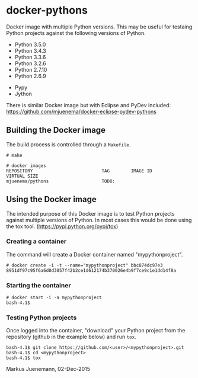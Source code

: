 # docker-pythons
Docker image with multiple Python versions. This may
be useful for testaing Python projects 
against the following versions of Python. 

* Python 3.5.0
* Python 3.4.3
* Python 3.3.6
* Python 3.2.6
* Python 2.7.10
* Python 2.6.9
- Pypy 
- Jython 

There is similar Docker image but with Eclipse and PyDev included:
https://github.com/mjuenema/docker-eclipse-pydev-pythons

## Building the Docker image
The build process is controlled through a `Makefile`. 
```
# make

# docker images
REPOSITORY                          TAG        IMAGE ID         VIRTUAL SIZE
mjuenema/pythons                    TODO:
```

## Using the Docker image
The intended purpose of this Docker image is to test Python projects against
multiple versions of Python. In most cases this would be done using the
tox tool. (https://pypi.python.org/pypi/tox)

### Creating a container

The command will create a Docker container named "mypythonproject".
```
# docker create -i -t --name="mypythonproject" bbc874dc97e3
8951df97c95f6a6d0d3057f42b2ce1d612174b370026e4b9f7ce9c1e1dd14f8a
```

### Starting the container
```
# docker start -i -a mypythonproject
bash-4.1$ 
```

### Testing Python projects
Once logged into the container, "download" your Python project from
the repository (github in the example below) and run `tox`.

```
bash-4.1$ git clone https://github.com/<user>/<mypythonproject>.git
bash-4.1$ cd <mypythonproject>
bash-4.1$ tox
```

Markus Juenemann, 02-Dec-2015
